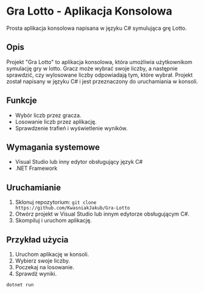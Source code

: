 # Gra Lotto - Aplikacja Konsolowa

Prosta aplikacja konsolowa napisana w języku C# symulująca grę Lotto.

## Opis

Projekt "Gra Lotto" to aplikacja konsolowa, która umożliwia użytkownikom symulację gry w lotto. Gracz może wybrać swoje liczby, a następnie sprawdzić, czy wylosowane liczby odpowiadają tym, które wybrał. Projekt został napisany w języku C# i jest przeznaczony do uruchamiania w konsoli.

## Funkcje

- Wybór liczb przez gracza.
- Losowanie liczb przez aplikację.
- Sprawdzenie trafień i wyświetlenie wyników.

## Wymagania systemowe

- Visual Studio lub inny edytor obsługujący język C#
- .NET Framework

## Uruchamianie

1. Sklonuj repozytorium: `git clone https://github.com/KwasniakJakub/Gra-Lotto`
2. Otwórz projekt w Visual Studio lub innym edytorze obsługującym C#.
3. Skompiluj i uruchom aplikację.

## Przykład użycia

1. Uruchom aplikację w konsoli.
2. Wybierz swoje liczby.
3. Poczekaj na losowanie.
4. Sprawdź wyniki.

```bash
dotnet run
